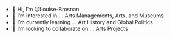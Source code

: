 - 👋 Hi, I’m @Louise-Brosnan
- 👀 I’m interested in ... Arts Managements, Arts, and Museums
- 🌱 I’m currently learning ... Art History and Global Politics
- 💞️ I’m looking to collaborate on ... Arts Projects


<!---
Louise-Brosnan/Louise-Brosnan is a ✨ special ✨ repository because its `README.md` (this file) appears on your GitHub profile.
You can click the Preview link to take a look at your changes.
--->

